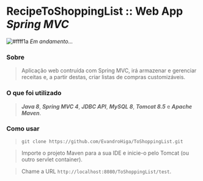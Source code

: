 # RecipeToShoppingList :: Web App *Spring MVC*
![#ffff1a](https://via.placeholder.com/15/ffff1a/000000?text=+) *Em andamento...*

### Sobre
> Aplicação web contruída com Spring MVC, irá armazenar e gerenciar receitas e, a partir destas, criar listas de compras customizáveis.

### O que foi utilizado
> ***Java 8***, ***Spring MVC 4***, ***JDBC API***, ***MySQL 8***, ***Tomcat 8.5*** e ***Apache Maven***.

### Como usar
> `git clone https://github.com/EvandroHiga/ToShoppingList.git`

> Importe o projeto Maven para a sua IDE e inicie-o pelo Tomcat (ou outro servlet container).

> Chame a URL `http://localhost:8080/ToShoppingList/test`.
